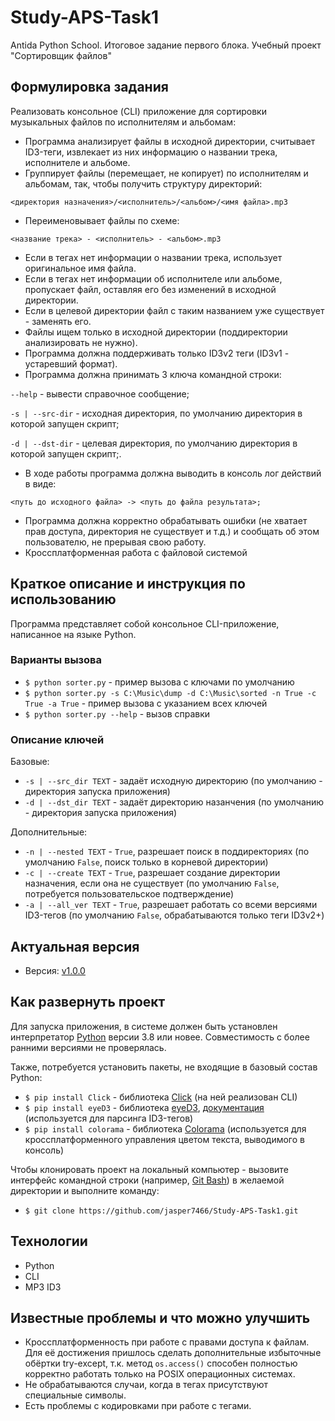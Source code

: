 # Study-APS-Task1
Antida Python School. Итоговое задание первого блока. Учебный проект "Сортировщик файлов"

## Формулировка задания

Реализовать консольное (CLI) приложение для сортировки музыкальных файлов по исполнителям и альбомам:

 - Программа анализирует файлы в исходной директории, считывает ID3-теги, извлекает из них информацию о названии трека, исполнителе и альбоме.
 - Группирует файлы (перемещает, не копирует) по исполнителям и альбомам, так, чтобы получить структуру директорий:
 
 `<директория назначения>/<исполнитель>/<альбом>/<имя файла>.mp3`

 - Переименовывает файлы по схеме:

`<название трека> - <исполнитель> - <альбом>.mp3`

- Если в тегах нет информации о названии трека, использует оригинальное имя файла.
- Если в тегах нет информации об исполнителе или альбоме, пропускает файл, оставляя его без изменений в исходной директории.
- Если в целевой директории файл с таким названием уже существует - заменять его.
- Файлы ищем только в исходной директории (поддиректории анализировать не нужно).
- Программа должна поддерживать только ID3v2 теги (ID3v1 - устаревший формат).
- Программа должна принимать 3 ключа командной строки: 

`--help` - вывести справочное сообщение;

`-s | --src-dir` - исходная директория, по умолчанию директория в которой запущен скрипт;

`-d | --dst-dir` - целевая директория, по умолчанию директория в которой запущен скрипт;.

 - В ходе работы программа должна выводить в консоль лог действий в виде:

`<путь до исходного файла> -> <путь до файла результата>;`

- Программа должна корректно обрабатывать ошибки (не хватает прав доступа, директория не существует и т.д.) и сообщать об этом пользователю, не прерывая свою работу.
- Кроссплатформенная работа с файловой системой

## Краткое описание и инструкция по использованию

Программа представляет собой консольное CLI-приложение, написанное на языке Python.

### Варианты вызова

- `$ python sorter.py` - пример вызова с ключами по умолчанию
- `$ python sorter.py -s C:\Music\dump -d C:\Music\sorted -n True -c True -a True` - пример вызова с указанием всех ключей
- `$ python sorter.py --help` - вызов справки

### Описание ключей

Базовые:

- `-s | --src_dir TEXT` - задаёт исходную директорию (по умолчанию - директория запуска приложения)
- `-d | --dst_dir TEXT` - задаёт директорию назанчения (по умолчанию - директория запуска приложения)

Дополнительные:

- `-n | --nested TEXT` - `True`, разрешает поиск в поддиректориях (по умолчанию `False`, поиск только в корневой директории)
- `-с | --create TEXT` - `True`, разрешает создание директории назначения, если она не существует (по умолчанию `False`, потребуется пользовательское подтверждение)
- `-a | --all_ver TEXT` - `True`, разрешает работать со всеми версиями ID3-тегов (по умолчанию `False`, обрабатываются только теги ID3v2+)

## Актуальная версия

 - Версия: [v1.0.0](https://github.com/jasper7466/Study-APS-Task1/tree/v1.0.1)

## Как развернуть проект

Для запуска приложения, в системе должен быть установлен интерпретатор [Python](https://www.python.org/downloads/) версии 3.8 или новее. Совместимость с более ранними версиями не проверялась.

Также, потребуется установить пакеты, не входящие в базовый состав Python:

- `$ pip install Click` - библиотека [Click](https://click.palletsprojects.com) (на ней реализован CLI)
- `$ pip install eyeD3` - библиотека [eyeD3](https://pypi.org/project/eyeD3), [документация](https://eyed3.readthedocs.io/en/latest/index.html) (используется для парсинга ID3-тегов)
- `$ pip install colorama` - библиотека [Colorama](https://pypi.org/project/colorama) (используется для кроссплатформенного управления цветом текста, выводимого в консоль)

Чтобы клонировать проект на локальный компьютер - вызовите интерфейс командной строки (например, [Git Bash](https://gitforwindows.org)) в желаемой директории и выполните команду:

- `$ git clone https://github.com/jasper7466/Study-APS-Task1.git`


## Технологии

 - Python
 - CLI
 - MP3 ID3

## Известные проблемы и что можно улучшить

- Кроссплатформенность при работе с правами доступа к файлам. Для её достижения пришлось сделать дополнительные избыточные обёртки try-except, т.к. метод `os.access()` способен полностью корректно работать только на POSIX операционных системах.
- Не обрабатываются случаи, когда в тегах присутствуют специальные символы.
- Есть проблемы с кодировками при работе с тегами.
